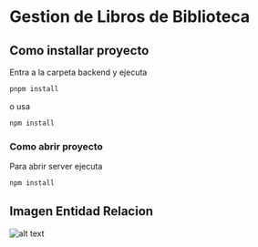 # Gestion de Libros de Biblioteca

## Como installar proyecto

Entra a la carpeta backend y ejecuta

```bash
pnpm install
```
o usa
```bash
npm install
```

### Como abrir proyecto

Para abrir server ejecuta

```bash
npm install
```
## Imagen Entidad Relacion
![alt text](https://labsys.frc.utn.edu.ar/gitlab/desarrollo-4m/tp-desarrollobiblioteca/-/blob/main/utils/diagrams/DER%20basico.jpg?ref_type=heads)